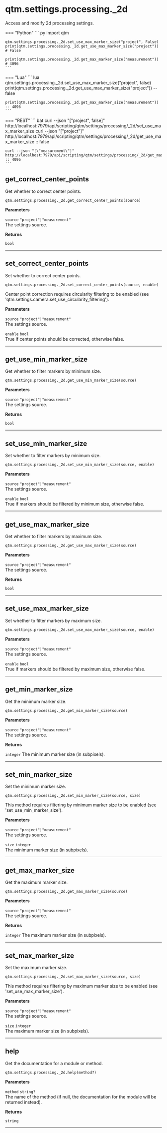 # qtm.settings.processing._2d

Access and modify 2d processing settings.

=== "Python"
    ``` py
    import qtm
    
    qtm.settings.processing._2d.set_use_max_marker_size("project", False)
    print(qtm.settings.processing._2d.get_use_max_marker_size("project"))
    # False
    
    print(qtm.settings.processing._2d.get_max_marker_size("measurement"))
    # 4096
    ```
=== "Lua"
    ``` lua
    qtm.settings.processing._2d.set_use_max_marker_size("project", false)
    print(qtm.settings.processing._2d.get_use_max_marker_size("project"))
    -- false
    
    print(qtm.settings.processing._2d.get_max_marker_size("measurement"))
    -- 4096
    ```
=== "REST"
    ``` bat
    curl --json "[\"project\", false]" http://localhost:7979/api/scripting/qtm/settings/processing/_2d/set_use_max_marker_size
    curl --json "[\"project\"]" http://localhost:7979/api/scripting/qtm/settings/processing/_2d/get_use_max_marker_size
    :: false
    
    curl --json "[\"measurement\"]" http://localhost:7979/api/scripting/qtm/settings/processing/_2d/get_max_marker_size
    :: 4096
    ```
## get_correct_center_points

Get whether to correct center points.
```
qtm.settings.processing._2d.get_correct_center_points(source)
```

**Parameters**

`source` `"project"|"measurement"`<br/>
The settings source.


**Returns**

`bool` 

---

## set_correct_center_points

Set whether to correct center points.
```
qtm.settings.processing._2d.set_correct_center_points(source, enable)
```

Center point correction requires circularity filtering to be enabled (see 'qtm.settings.camera.set_use_circularity_filtering').

**Parameters**

`source` `"project"|"measurement"`<br/>
The settings source.

`enable` `bool`<br/>
True if center points should be corrected, otherwise false.



---

## get_use_min_marker_size

Get whether to filter markers by minimum size.
```
qtm.settings.processing._2d.get_use_min_marker_size(source)
```

**Parameters**

`source` `"project"|"measurement"`<br/>
The settings source.


**Returns**

`bool` 

---

## set_use_min_marker_size

Set whether to filter markers by minimum size.
```
qtm.settings.processing._2d.set_use_min_marker_size(source, enable)
```

**Parameters**

`source` `"project"|"measurement"`<br/>
The settings source.

`enable` `bool`<br/>
True if markers should be filtered by minimum size, otherwise false.



---

## get_use_max_marker_size

Get whether to filter markers by maximum size.
```
qtm.settings.processing._2d.get_use_max_marker_size(source)
```

**Parameters**

`source` `"project"|"measurement"`<br/>
The settings source.


**Returns**

`bool` 

---

## set_use_max_marker_size

Set whether to filter markers by maximum size.
```
qtm.settings.processing._2d.set_use_max_marker_size(source, enable)
```

**Parameters**

`source` `"project"|"measurement"`<br/>
The settings source.

`enable` `bool`<br/>
True if markers should be filtered by maximum size, otherwise false.



---

## get_min_marker_size

Get the minimum marker size.
```
qtm.settings.processing._2d.get_min_marker_size(source)
```

**Parameters**

`source` `"project"|"measurement"`<br/>
The settings source.


**Returns**

`integer` The minimum marker size (in subpixels).

---

## set_min_marker_size

Set the minimum marker size.
```
qtm.settings.processing._2d.set_min_marker_size(source, size)
```

This method requires filtering by minimum marker size to be enabled (see 'set_use_min_marker_size').

**Parameters**

`source` `"project"|"measurement"`<br/>
The settings source.

`size` `integer`<br/>
The minimum marker size (in subpixels).



---

## get_max_marker_size

Get the maximum marker size.
```
qtm.settings.processing._2d.get_max_marker_size(source)
```

**Parameters**

`source` `"project"|"measurement"`<br/>
The settings source.


**Returns**

`integer` The maximum marker size (in subpixels).

---

## set_max_marker_size

Set the maximum marker size.
```
qtm.settings.processing._2d.set_max_marker_size(source, size)
```

This method requires filtering by maximum marker size to be enabled (see 'set_use_max_marker_size').

**Parameters**

`source` `"project"|"measurement"`<br/>
The settings source.

`size` `integer`<br/>
The maximum marker size (in subpixels).



---

## help

Get the documentation for a module or method.
```
qtm.settings.processing._2d.help(method?)
```

**Parameters**

`method` `string?`<br/>
The name of the method (if null, the documentation for the module will be returned instead).


**Returns**

`string` 

---

